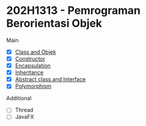 # 202H1313 - Pemrograman Berorientasi Objek

Main
- [x] [Class and Objek](https://github.com/deovaliandro/OOP-with-Java/blob/main/1-Class%20and%20Object.md)
- [x] [Constructor](https://github.com/deovaliandro/OOP-with-Java/blob/main/2-Constructor.md)
- [x] [Encapsulation](https://github.com/deovaliandro/OOP-with-Java/blob/main/3-Encapsulation.md)
- [x] [Inheritance](https://github.com/deovaliandro/OOP-with-Java/blob/main/4-Inheritance.md)
- [x] [Abstract class and Interface](https://github.com/deovaliandro/OOP-with-Java/blob/main/5-Abstract%20Class%20and%20Interface.md)
- [x] [Polymorphism](https://github.com/deovaliandro/OOP-with-Java/blob/main/6-Polymorphism.md)

Additional
- [ ] Thread
- [ ] JavaFX